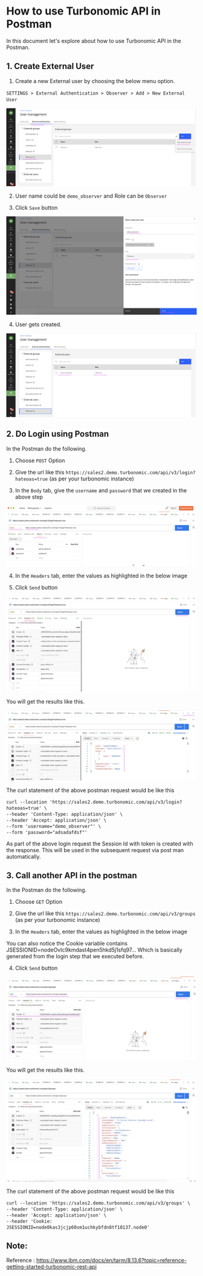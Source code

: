 # How to use Turbonomic API in Postman

In this document let's explore about how to use Turbonomic API in the Postman.

## 1. Create External User

1. Create a new External user by choosing the below menu option.

`SETTINGS > External Authentication > Observer > Add > New External User`

<img src="images/image-1-usr11.png">

2. User name could be `demo_observer` and Role can be `Observer`

3. Click `Save` button

<img src="images/image-1-usr12.png">

4. User gets created.

<img src="images/image-1-usr13.png">


## 2. Do Login using Postman

In the Postman do the following.

1. Choose `POST` Option

2. Give the url like this `https://sales2.demo.turbonomic.com/api/v3/login?hateoas=true` (as per your turbonomic instance)

3. In the `Body` tab, give the `username` and `password` that we created in the above step

<img src="images/image-2-login11.png">

4. In the `Headers` tab, enter the values as highlighted in the below image

5. Click `Send` button

<img src="images/image-2-login12.png">

You will get the results like this.

<img src="images/image-2-login13.png">


The curl statement of the above postman request would be like this 

```
curl --location 'https://sales2.demo.turbonomic.com/api/v3/login?hateoas=true' \
--header 'Content-Type: application/json' \
--header 'Accept: application/json' \
--form 'username="demo_observer"' \
--form 'password="adsadafdsf"'
```

As part of the above login request the Session Id with token is created with the response. This will be used in the subsequent request via post man automatically.


## 3. Call another API in the postman

In the Postman do the following.

1. Choose `GET` Option

2. Give the url like this `https://sales2.demo.turbonomic.com/api/v3/groups` (as per your turbonomic instance)

3. In the `Headers` tab, enter the values as highlighted in the below image

You can also notice the Cookie variable contains JSESSIONID=nodeOvIc9kmdast4pen5hkd5j1sfq97... Which is basically generated from the login step that we executed before.

4. Click `Send` button

<img src="images/image-3-api11.png">


You will get the results like this.

<img src="images/image-3-api12.png">


The curl statement of the above postman request would be like this 

```
curl --location 'https://sales2.demo.turbonomic.com/api/v3/groups' \
--header 'Content-Type: application/json' \
--header 'Accept: application/json' \
--header 'Cookie: JSESSIONID=node0kas3jcjp60sm1uchkybfdn8tf10137.node0'
```


## Note: 

Reference  : https://www.ibm.com/docs/en/tarm/8.13.6?topic=reference-getting-started-turbonomic-rest-api
